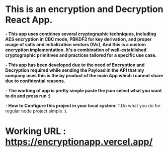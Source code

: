 # This is an encryption and Decryption React App.

**- This app uses combines several cryptographic techniques, including AES encryption in CBC mode, PBKDF2 for key derivation, and proper usage of salts and initialization vectors (IVs), And this is a custom encryption implementation. It's a combination of well-established cryptographic primitives and practices tailored for a specific use case.**

**- This app has been developed due to the need of Encryption and Decryption required while sending the Payload in the API that my company uses this is the by product of the main App which i cannot share due to confidential reasons.**

**- The working of app is pretty simple paste the json select what you want to do and press run :)**

**- How to Configure this project in your local system:**
    1.Do what you do for regular node project simple :).



# Working URL : https://encryptionapp.vercel.app/

